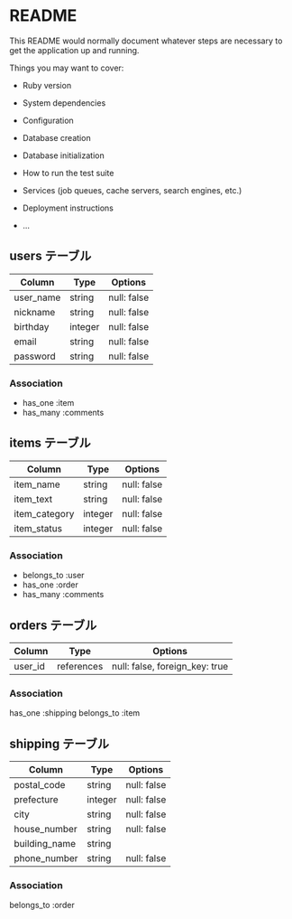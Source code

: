 # README

This README would normally document whatever steps are necessary to get the
application up and running.

Things you may want to cover:

* Ruby version

* System dependencies

* Configuration

* Database creation

* Database initialization

* How to run the test suite

* Services (job queues, cache servers, search engines, etc.)

* Deployment instructions

* ...

## users テーブル
| Column   | Type    | Options      |
| -------- | ------- | ------------ |
| user_name| string  | null: false  |
| nickname | string  | null: false  |
| birthday | integer | null: false  |
| email    | string  | null: false  |
| password | string  | null: false  | 

### Association
- has_one :item
- has_many :comments

## items テーブル
| Column        | Type    | Options     |
| ------------- | ------- | ----------- |
| item_name     | string  | null: false |
| item_text     | string  | null: false |
| item_category | integer | null: false |
| item_status   | integer | null: false |
### Association
- belongs_to :user
- has_one :order
- has_many :comments

## orders テーブル
| Column   | Type       | Options                        |
| -------- | ---------- | ------------------------------ |
| user_id  | references | null: false, foreign_key: true |

### Association
has_one :shipping
belongs_to :item

## shipping テーブル
| Column         | Type    | Options     |
| -------------- | ------- | ----------- |
| postal_code    | string  | null: false |
| prefecture     | integer | null: false |
| city           | string  | null: false |
| house_number   | string  | null: false |
| building_name  | string  |             |
| phone_number   | string  | null: false |

### Association
belongs_to :order
